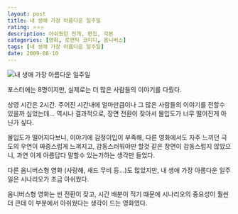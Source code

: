 ```yaml
---
layout: post
title: 내 생애 가장 아름다운 일주일
rating: ⭐️⭐️⭐️
description: 아쉬웠던 전개, 편집, 각본
categories: [영화, 로맨틱 코미디, 옴니버스]
tags: [내 생애 가장 아름다운 일주일]
date: 2009-08-10
---
```


![내 생애 가장 아름다운 일주일](../../review/img/2009/lovely_week.jpg)

포스터에는 8명이지만, 실제로는 더 많은 사람들의 이야기를 다뤘다.

상영 시간은 2시간. 주어진 시간내에 얼마만큼이나 그 많은 사람들의 이야기를 전할수 있을까 싶었는데... 역시나 결과적으로, 장면 전환이 잦아서 몰입도가 너무 떨어진게 아닌가 싶다.

몰입도가 떨어지다보니, 이야기에 감정이입이 부족해, 다른 영화에서도 자주 느끼던 극도의 우연이 짜증스럽게 느껴지고, 감동스러워야만 할것 같은 장면이 감동스럽지 않았으니, 과연 이게 아름답다 말할수 있는가하는 생각만 들었다.

다른 옴니버스형 영화 (사랑해, 새드 무비 등...)도 많았지만, 내 생애 가장 아름다운 일주일은 시나리오가 조금 아쉬웠다.

옴니버스형 영화는 씬 전환이 잦고, 시간 배분이 적기 떄문에 시나리오의 중요성이 훨씬 더 큰데 이 부분에서 아쉬웠다는 생각이 드는 영화였다.